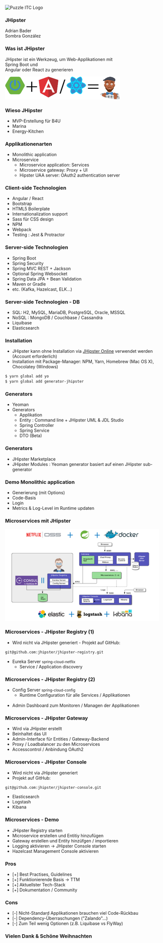 ![Puzzle ITC Logo](../assets/reveal.js-3.6.0/lib/img/puzzle_tagline_bg_rgb.svg)
<!-- .slide: class="master01" -->


<!-- slide -->
<!-- .slide: class="master02" -->
### JHipster
Adrian Bader<br>
Sombra González


<!-- slide -->
<!-- .slide: class="master03" -->
### Was ist JHipster

JHipster ist ein Werkzeug,
um Web-Applikationen mit <br>
Spring Boot und<br>
Angular oder React zu generieren

![](../assets/img/jhipster/jhipster.png)

<!-- slide -->
<!-- .slide: class="master03" -->
### Wieso JHipster

* MVP-Erstellung für B4U
* Marina
* Energy-Kitchen


<!-- section -->
<!-- .slide: class="master04" -->
### Applikationenarten

* Monolithic application
* Microservice 
    * Microservice application: Services
    * Microservice gateway: Proxy + UI
    * Hipster UAA server: OAuth2 authentication server

<!-- slide -->
<!-- .slide: class="master03" -->
### Client-side Technologien

* Angular / React
* Bootstrap
* HTML5 Boilerplate
* Internationalization support
* Sass für CSS design
* NPM
* Webpack
* Testing : Jest & Protractor


<!-- slide -->
<!-- .slide: class="master05" -->
### Server-side Technologien

* Spring Boot
* Spring Security
* Spring MVC REST + Jackson
* Optional Spring Websocket
* Spring Data JPA + Bean Validation
* Maven or Gradle
* etc. (Kafka, Hazelcast, ELK...)

<!-- slide -->
<!-- .slide: class="master05" -->
### Server-side Technologien - DB

* SQL: H2, MySQL, MariaDB, PostgreSQL, Oracle, MSSQL
* NoSQL : MongoDB / Couchbase / Cassandra
* Liquibase
* Elasticsearch


<!-- section -->
<!-- .slide: class="master03" -->
### Installation

* JHipster kann ohne Installation via [JHipster Online](https://start.jhipster.tech) verwendet werden (Account erforderlich)
* Installation mit Package-Manager: NPM, Yarn, Homebrew (Mac OS X), Chocolatey (Windows)

```bash
$ yarn global add yo
$ yarn global add generator-jhipster

```
<!-- slide -->
<!-- .slide: class="master03" -->
### Generators
* Yeoman
* Generators
   * Applikation
   * Entity : Command line + JHipster UML & JDL Studio
   * Spring Controller 
   * Spring Service
   * DTO (Beta)

<!-- slide -->
<!-- .slide: class="master03" -->
### Generators
* JHipster Marketplace
* JHipster Modules :  Yeoman generator basiert auf einen JHipster sub-generator

<!-- slide -->
<!-- .slide: class="master03" -->
### Demo Monolithic application
* Generierung (mit Options)
* Code-Basis
* Login
* Metrics & Log-Level im Runtime updaten

<!-- section -->
<!-- .slide: class="master04" -->
### Microservices mit JHipster

![](../assets/img/jhipster/microservices.png)

<!-- slide -->
<!-- .slide: class="master04" -->
### Microservices - JHipster Registry (1)
* Wird nicht via JHipster generiert - Projekt auf GitHub:
```bash
git@github.com:jhipster/jhipster-registry.git
```
* Eureka Server <small>spring-cloud-netflix</small>
    * Service / Application discovery

<!-- slide -->
<!-- .slide: class="master04" -->
### Microservices - JHipster Registry (2)
* Config Server <small>spring-cloud-config</small>
   * Runtime Configuration für alle Services / Applikationen
<br><br>
* Admin Dashboard zum Monitoren / Managen der Applikationen

<!-- slide -->
<!-- .slide: class="master04" -->
### Microservices - JHipster Gateway
* Wird via JHipster erstellt
* Beinhaltet das UI
* Admin-Interface für Entities / Gateway-Backend
* Proxy / Loadbalancer zu den Microservices
* Accesscontrol / Anbindung OAuth2

<!-- slide -->
<!-- .slide: class="master04" -->
### Microservices - JHipster Console
* Wird nicht via JHipster generiert
* Projekt auf GitHub:
```bash
git@github.com:jhipster/jhipster-console.git
```
* Elasticsearch
* Logstash
* Kibana 

<!-- slide -->
<!-- .slide: class="master04" -->
### Microservices - Demo
* JHipster Registry starten
* Microservice erstellen und Entitiy hinzufügen
* Gateway erstellen und Entity hinzüfgen / importieren 
* Logging aktivieren -> JHipster Console starten
* Hazelcast Management Console aktivieren 

<!-- section -->
<!-- .slide: class="master03" -->
### Pros
* [+] Best Practises, Guidelines
* [+] Funktionierende Basis -> TTM
* [+] Aktuellster Tech-Stack
* [+] Dokumentation / Community

<!-- slide -->
<!-- .slide: class="master03" -->
### Cons
* [-] Nicht-Standard Applikationen brauchen viel Code-Rückbau
* [-] Dependency-Überraschungen ("Zalando"...)
* [-] Zum Teil wenig Optionen (z.B. Liquibase vs FlyWay)

<!-- slide -->
<!-- .slide: class="master04" -->
### Vielen Dank & Schöne Weihnachten